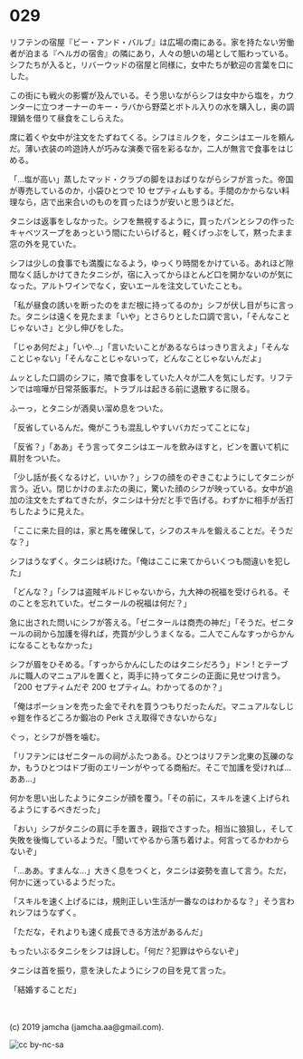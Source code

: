 

# 029

リフテンの宿屋『ビー・アンド・バルブ』は広場の南にある。家を持たない労働者が泊まる『ヘルガの宿舎』の隣にあり，人々の憩いの場として賑わっている。シフたちが入ると，リバーウッドの宿屋と同様に，女中たちが歓迎の言葉を口にした。

この街にも戦火の影響が及んでいる。そう思いながらシフは女中から塩を，カウンターに立つオーナーのキー・ラバから野菜とボトル入りの水を購入し，奥の調理鍋を借りて昼食をこしらえた。

席に着くや女中が注文をたずねてくる。シフはミルクを，タニシはエールを頼んだ。薄い衣装の吟遊詩人が巧みな演奏で宿を彩るなか，二人が無言で食事をはじめる。

「…塩が高い」蒸したマッド・クラブの脚をほおばりながらシフが言った。帝国が専売しているのか，小袋ひとつで 10 セプティムもする。手間のかからない料理なら，店で出来合いのものを買ったほうが安いと思うほどだ。

タニシは返事をしなかった。シフを無視するように，買ったパンとシフの作ったキャベツスープをあっという間にたいらげると，軽くげっぷをして，黙ったまま窓の外を見ていた。

シフは少しの食事でも満腹になるよう，ゆっくり時間をかけている。あれほど隙間なく話しかけてきたタニシが，宿に入ってからほとんど口を開かないのが気になった。アルトワインでなく，安いエールを注文していたことも。

「私が昼食の誘いを断ったのをまだ根に持ってるのか」シフが伏し目がちに言った。タニシは遠くを見たまま「いや」とさらりとした口調で言い，「そんなことじゃないさ」と少し伸びをした。

「じゃあ何だよ」「いや…」「言いたいことがあるならはっきり言えよ」「そんなことじゃない」「そんなことじゃないって，どんなことじゃないんだよ」

ムッとした口調のシフに，隣で食事をしていた人々が二人を気にしだす。リフテンでは喧嘩が日常茶飯事だ。トラブルは起きる前に退散するに限る。

ふーっ，とタニシが酒臭い溜め息をついた。

「反省しているんだ。俺がこうも混乱しやすいバカだってことにな」

「反省？」「ああ」そう言ってタニシはエールを飲みほすと，ビンを置いて机に肩肘をついた。

「少し話が長くなるけど，いいか？」シフの顔をのぞきこむようにしてタニシが言う。近い。閉じかけのまぶたの奥に，驚いた顔のシフが映っている。女中が追加の注文をたずねてきたが，タニシは十分だと手で告げる。わずかに相手が舌打ちしたように見えた。

「ここに来た目的は，家と馬を確保して，シフのスキルを鍛えることだ。そうだな？」

シフはうなずく。タニシは続けた。「俺はここに来てからいくつも間違いを犯した」

「どんな？」「シフは盗賊ギルドじゃないから，九大神の祝福を受けられる。そのことを忘れていた。ゼニタールの祝福は何だ？」

急に出された問いにシフが答える。「ゼニタールは商売の神だ」「そうだ。ゼニタールの祠から加護を得れば，売買が少しうまくなる。二人でこんなすっからかんになることもなかった」

シフが眉をひそめる。「すっからかんにしたのはタニシだろう」ドン ! とテーブルに職人のマニュアルを置くと，両手に持ってタニシの正面に見せつけ言う。「200 セプティムだぞ 200 セプティム。わかってるのか？」

「俺はポーションを売った金でそれを買うつもりだったんだ。マニュアルなしじゃ鎧を作るどころか鍛冶の Perk さえ取得できないからな」

ぐっ，とシフが唇を噛む。

「リフテンにはゼニタールの祠がふたつある。ひとつはリフテン北東の瓦礫のなか，もうひとつはドブ街のエリーンがやってる商船だ。そこで加護を受ければ…ああ…」

何かを思い出したようにタニシが顔を覆う。「その前に，スキルを速く上げられるようにするべきだった」

「おい」シフがタニシの肩に手を置き，親指でさすった。相当に狼狽し，そして失敗を後悔しているようだ。「聞いてやるから落ち着けよ。何言ってるかわからないぞ」

「…ああ。すまんな…」大きく息をつくと，タニシは姿勢を直して言う。ただ，何かに迷っているようだった。

「スキルを速く上げるには，規則正しい生活が一番なのはわかるな？」そう言われシフはうなずく。

「ただな，それよりも速く成長できる方法があるんだ」

もったいぶるタニシをシフは訝しむ。「何だ？犯罪はやらないぞ」

タニシは首を振り，意を決したようにシフの目を見て言った。

「結婚することだ」

<br>
<br>
(c) 2019 jamcha (jamcha.aa@gmail.com).

![cc by-nc-sa](https://i.creativecommons.org/l/by-nc-sa/4.0/88x31.png)

